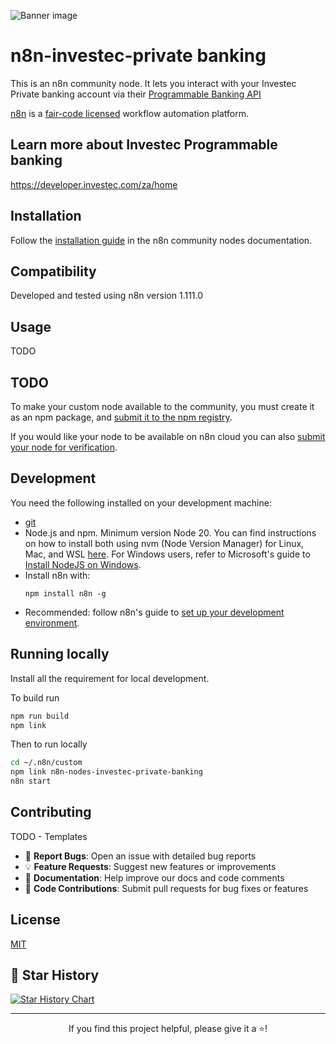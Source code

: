![Banner image](https://user-images.githubusercontent.com/10284570/173569848-c624317f-42b1-45a6-ab09-f0ea3c247648.png)

# n8n-investec-private banking

This is an n8n community node. It lets you interact with your Investec Private banking account via their [Programmable Banking API](https://developer.investec.com/za/api-products/documentation/SA_PB_Account_Information)

[n8n](https://n8n.io/) is a [fair-code licensed](https://docs.n8n.io/reference/license/) workflow automation platform.

## Learn more about Investec Programmable banking

https://developer.investec.com/za/home

## Installation

Follow the [installation guide](https://docs.n8n.io/integrations/community-nodes/installation/) in the n8n community nodes documentation.

## Compatibility

Developed and tested using n8n version 1.111.0

## Usage

TODO

## TODO

To make your custom node available to the community, you must create it as an npm package, and [submit it to the npm registry](https://docs.npmjs.com/packages-and-modules/contributing-packages-to-the-registry).

If you would like your node to be available on n8n cloud you can also [submit your node for verification](https://docs.n8n.io/integrations/creating-nodes/deploy/submit-community-nodes/).

## Development 

You need the following installed on your development machine:

* [git](https://git-scm.com/downloads)
* Node.js and npm. Minimum version Node 20. You can find instructions on how to install both using nvm (Node Version Manager) for Linux, Mac, and WSL [here](https://github.com/nvm-sh/nvm). For Windows users, refer to Microsoft's guide to [Install NodeJS on Windows](https://docs.microsoft.com/en-us/windows/dev-environment/javascript/nodejs-on-windows).
* Install n8n with:
  ```
  npm install n8n -g
  ```
* Recommended: follow n8n's guide to [set up your development environment](https://docs.n8n.io/integrations/creating-nodes/build/node-development-environment/).

## Running locally

Install all the requirement for local development.

To build run 
```bash
npm run build
npm link
```

Then to run locally
```bash
cd ~/.n8n/custom
npm link n8n-nodes-investec-private-banking
n8n start
```

## Contributing

TODO - Templates

- 🐛 **Report Bugs**: Open an issue with detailed bug reports
- 💡 **Feature Requests**: Suggest new features or improvements
- 📝 **Documentation**: Help improve our docs and code comments
- 🔧 **Code Contributions**: Submit pull requests for bug fixes or features

## License

[MIT](https://github.com/n8n-io/n8n-nodes-starter/blob/master/LICENSE.md)

## 🌟 Star History

[![Star History Chart](https://api.star-history.com/svg?repos=vchegwidden/n8n-investec-private-banking&type=Date)](https://star-history.com/#yourusername/n8n-investec-private-banking&Date)

---

<div align="center">
  <p>If you find this project helpful, please give it a ⭐️!</p>
</div>